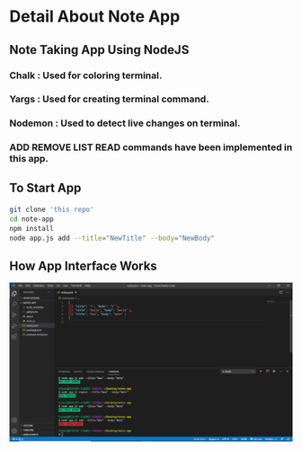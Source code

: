 # Detail About Note App
## Note Taking App Using NodeJS 
### Chalk : Used for coloring terminal.
### Yargs : Used for creating terminal command.
### Nodemon : Used to detect live changes on terminal.

### ADD REMOVE LIST READ commands have been implemented in this app.

## To Start App
```bash
git clone 'this repo'
cd note-app
npm install
node app.js add --title="NewTitle" --body="NewBody"
```
## How App Interface Works

![Mardown Logo](MD/md.png)


